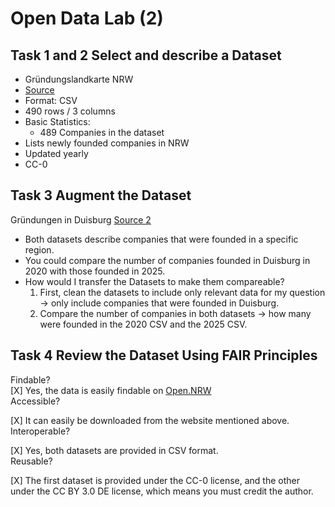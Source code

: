 # Open Data Lab (2)

## Task 1 and 2 Select and describe a Dataset

- Gründungslandkarte NRW  
- [Source](https://open.nrw/dataset/gr__ndungslandkarte_nrw_1719229083)
- Format: CSV
- 490 rows / 3 columns 
- Basic Statistics:
  - 489 Companies in the dataset
- Lists newly founded companies in NRW
- Updated yearly
- CC-0


## Task 3 Augment the Dataset
Gründungen in Duisburg [Source 2](https://open.nrw/dataset/grundungen-in-duisburg-du)

- Both datasets describe companies that were founded in a specific region.
- You could compare the number of companies founded in Duisburg in 2020 with those founded in 2025.
- How would I transfer the Datasets to make them compareable?
  1. First, clean the datasets to include only relevant data for my question → only include companies that were founded in Duisburg.
  2. Compare the number of companies in both datasets → how many were founded in the 2020 CSV and the 2025 CSV.

## Task 4 Review the Dataset Using FAIR Principles
Findable? <br>
[X] Yes, the data is easily findable on [Open.NRW](open.nrw) <br>
Accessible? <br>

[X] It can easily be downloaded from the website mentioned above. <br>
Interoperable? <br>

[X] Yes, both datasets are provided in CSV format. <br>
Reusable? <br>

[X] The first dataset is provided under the CC-0 license, and the other under the CC BY 3.0 DE license, which means you must credit the author.